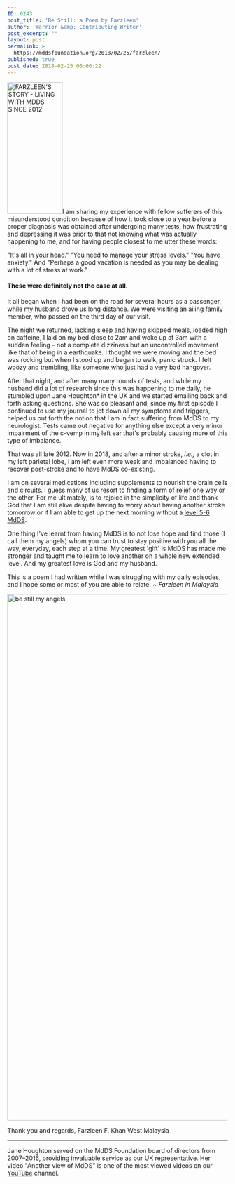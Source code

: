 ```yaml
---
ID: 6243
post_title: 'Be Still: a Poem by Farzleen'
author: 'Warrior &amp; Contributing Writer'
post_excerpt: ""
layout: post
permalink: >
  https://mddsfoundation.org/2018/02/25/farzleen/
published: true
post_date: 2018-02-25 06:00:22
---
```

<img class="alignleft wp-image-6244 size-medium" src="https://mddsfoundation.org/wp-content/uploads/2018/01/20170804_232038-126x300.jpg" alt="FARZLEEN'S STORY - LIVING WITH MDDS SINCE 2012" width="126" height="300" />I am sharing my experience with fellow sufferers of this misunderstood condition because of how it took close to a year before a proper diagnosis was obtained after undergoing many tests, how frustrating and depressing it was prior to that not knowing what was actually happening to me, and for having people closest to me utter these words:

"It's all in your head."
"You need to manage your stress levels."
"You have anxiety."
And "Perhaps a good vacation is needed as you may be dealing with a lot of stress at work."
<h4>These were definitely not the case at all.</h4>
It all began when I had been on the road for several hours as a passenger, while my husband drove us long distance. We were visiting an ailing family member, who passed on the third day of our visit.

The night we returned, lacking sleep and having skipped meals, loaded high on caffeine, I laid on my bed close to 2am and woke up at 3am with a sudden feeling – not a complete dizziness but an uncontrolled movement like that of being in a earthquake. I thought we were moving and the bed was rocking but when I stood up and began to walk, panic struck. I felt woozy and trembling, like someone who just had a very bad hangover.

After that night, and after many many rounds of tests, and while my husband did a lot of research since this was happening to me daily, he stumbled upon Jane Houghton* in the UK and we started emailing back and forth asking questions. She was so pleasant and, since my first episode I continued to use my journal to jot down all my symptoms and triggers, helped us put forth the notion that I am in fact suffering from MdDS to my neurologist. Tests came out negative for anything else except a very minor impairment of the c-vemp in my left ear that's probably causing more of this type of imbalance.

That was all late 2012. Now in 2018, and after a minor stroke, <em>i.e.,</em> a clot in my left parietal lobe, I am left even more weak and imbalanced having to recover post-stroke and to have MdDS co-existing.

I am on several medications including supplements to nourish the brain cells and circuits. I guess many of us resort to finding a form of relief one way or the other. For me ultimately, is to rejoice in the simplicity of life and thank God that I am still alive despite having to worry about having another stroke tomorrow or if I am able to get up the next morning without a <a href="https://mddsfoundation.org/symptoms/">level 5-6 MdDS</a>.

One thing I've learnt from having MdDS is to not lose hope and find those (I call them my angels) whom you can trust to stay positive with you all the way, everyday, each step at a time. My greatest 'gift' is MdDS has made me stronger and taught me to learn to love another on a whole new extended level. And my greatest love is God and my husband.

This is a poem I had written while I was struggling with my daily episodes, and I hope some or most of you are able to relate. ~ <em>Farzleen in Malaysia</em>

<img class="alignnone wp-image-6249 size-full" src="https://mddsfoundation.org/wp-content/uploads/2018/01/Poem-Be-Still-Angels.png" alt="be still my angels" width="800" height="1200" />

Thank you and regards,
Farzleen F. Khan
West Malaysia

<hr />

Jane Houghton served on the MdDS Foundation board of directors from 2007–2016, providing invaluable service as our UK representative. Her video "Another view of MdDS" is one of the most viewed videos on our <a href="https://www.youtube.com/user/mddsfoundation/videos">YouTube</a> channel.